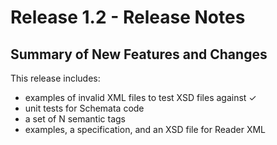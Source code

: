 # Release 1.2 - Release Notes

## Summary of New Features and Changes

This release includes:

- examples of invalid XML files to test XSD files against ✓
- unit tests for Schemata code
- a set of N semantic tags
- examples, a specification, and an XSD file for Reader XML
